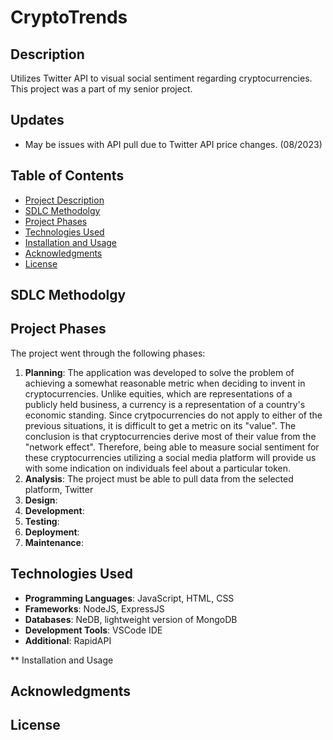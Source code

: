 # CryptoTrends


## Description
Utilizes Twitter API to visual social sentiment regarding cryptocurrencies.  This project was a part of my senior project.


## Updates

 - May be issues with API pull due to Twitter API price changes. (08/2023)


## Table of Contents
- [Project Description](#project-description)
- [SDLC Methodolgy](#sdlc-methodology)
- [Project Phases](#project-phases)
- [Technologies Used](#technologies-used)
- [Installation and Usage](#installation-and-usage)
- [Acknowledgments](#acknowledgements)
- [License](#license)

## SDLC Methodolgy



## Project Phases

The project went through the following phases:

1. **Planning**:  The application was developed to solve the problem of achieving a somewhat reasonable metric when deciding to invent in cryptocurrencies.  Unlike equities, which are representations of a publicly held business, a currency is a representation of a country's economic standing.  Since crytpocurrencies do not apply to either of the previous situations, it is difficult to get a metric on its "value".  The conclusion is that cryptocurrencies derive most of their value from the "network effect".  Therefore, being able to measure social sentiment for these cryptocurrencies utilizing a social media platform will provide us with some indication on individuals feel about a particular token.
2. **Analysis**:  The project must be able to pull data from the selected platform, Twitter
3. **Design**:  
4. **Development**:
5. **Testing**:
6. **Deployment**:
7. **Maintenance**:


## Technologies Used
- **Programming Languages**:  JavaScript, HTML, CSS
- **Frameworks**:  NodeJS, ExpressJS
- **Databases**:  NeDB, lightweight version of MongoDB
- **Development Tools**:  VSCode IDE
- **Additional**: RapidAPI


** Installation and Usage

## Acknowledgments

## License






